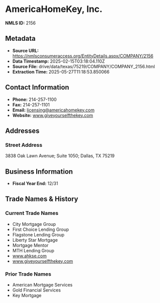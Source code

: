 # AmericaHomeKey, Inc.

**NMLS ID:** 2156

## Metadata
- **Source URL:** https://nmlsconsumeraccess.org/EntityDetails.aspx/COMPANY/2156
- **Data Timestamp:** 2025-02-15T03:18:04.110Z
- **Source File:** drive/data/texas/75219/COMPANY/COMPANY_2156.html
- **Extraction Time:** 2025-05-27T11:18:53.850066

## Contact Information
- **Phone:** 214-257-1100
- **Fax:** 214-257-1101
- **Email:** licensing@americahomekey.com
- **Website:** www.giveyourselfthekey.com

## Addresses
### Street Address
3838 Oak Lawn Avenue; Suite 1050; Dallas, TX 75219

## Business Information
- **Fiscal Year End:** 12/31

## Trade Names & History
### Current Trade Names
- City Mortgage Group
- First Choice Lending Group
- Flagstone Lending Group
- Liberty Star Mortgage
- Mortgage Mentor
- MTH Lending Group
- www.ahkse.com
- www.giveyourselfthekey.com

### Prior Trade Names
- American Mortgage Services
- Gold Financial Services
- Key Mortgage
